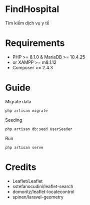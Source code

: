 
# FindHospital  

Tìm kiếm dịch vụ y tế

Requirements
============

* PHP >= 8.1.0 & MariaDB >= 10.4.25
* or XAMPP >= m8.1.12 
* Composer >= 2.4.3


Guide
============
Migrate data

    php artisan migrate


Seeding

    php artisan db:seed UserSeeder


Run

    php artisan serve


Credits
=======

* Leaflet/Leaflet
* sstefanocudini/leaflet-search
* domoritz/leaflet-locatecontrol
* spinen/laravel-geometry

